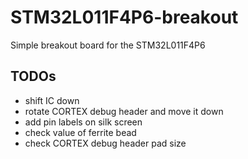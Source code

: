# STM32L011F4P6-breakout
Simple breakout board for the STM32L011F4P6

## TODOs

  * shift IC down
  * rotate CORTEX debug header and move it down
  * add pin labels on silk screen
  * check value of ferrite bead
  * check CORTEX debug header pad size

